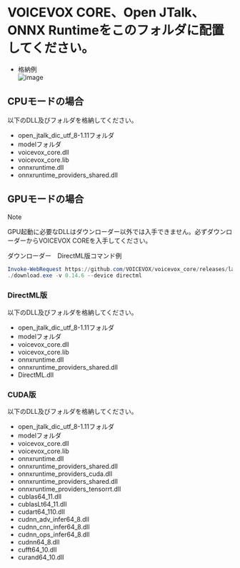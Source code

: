 # VOICEVOX CORE、Open JTalk、ONNX Runtimeをこのフォルダに配置してください。

- 格納例<br/>
![image](https://github.com/user-attachments/assets/ed65d70c-95dc-464f-af12-f1bec9537fef)

## CPUモードの場合

以下のDLL及びフォルダを格納してください。

* open_jtalk_dic_utf_8-1.11フォルダ
* modelフォルダ
* voicevox_core.dll
* voicevox_core.lib
* onnxruntime.dll
* onnxruntime_providers_shared.dll

## GPUモードの場合

> [!NOTE]
> GPU起動に必要なDLLはダウンローダー以外では入手できません。必ずダウンローダーからVOICEVOX COREを入手してください。

ダウンローダー　DirectML版コマンド例
```PowerShell
Invoke-WebRequest https://github.com/VOICEVOX/voicevox_core/releases/latest/download/download-windows-x64.exe -OutFile ./download.exe
./download.exe -v 0.14.6 --device directml
```

### DirectML版

以下のDLL及びフォルダを格納してください。

* open_jtalk_dic_utf_8-1.11フォルダ
* modelフォルダ
* voicevox_core.dll
* voicevox_core.lib
* onnxruntime.dll
* onnxruntime_providers_shared.dll
* DirectML.dll

### CUDA版

以下のDLL及びフォルダを格納してください。

* open_jtalk_dic_utf_8-1.11フォルダ
* modelフォルダ
* voicevox_core.dll
* voicevox_core.lib
* onnxruntime.dll
* onnxruntime_providers_shared.dll
* onnxruntime_providers_cuda.dll
* onnxruntime_providers_shared.dll
* onnxruntime_providers_tensorrt.dll
* cublas64_11.dll
* cublasLt64_11.dll
* cudart64_110.dll
* cudnn_adv_infer64_8.dll
* cudnn_cnn_infer64_8.dll
* cudnn_ops_infer64_8.dll
* cudnn64_8.dll
* cufft64_10.dll
* curand64_10.dll
